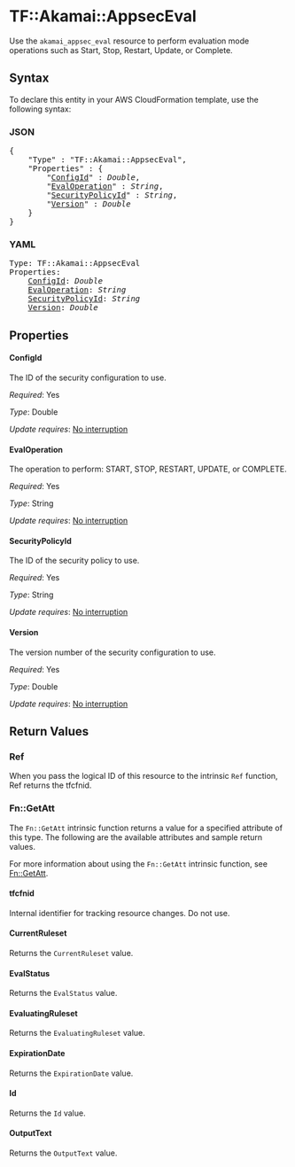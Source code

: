 # TF::Akamai::AppsecEval

Use the `akamai_appsec_eval` resource to perform evaluation mode operations such as Start, Stop, Restart, Update, or Complete.

## Syntax

To declare this entity in your AWS CloudFormation template, use the following syntax:

### JSON

<pre>
{
    "Type" : "TF::Akamai::AppsecEval",
    "Properties" : {
        "<a href="#configid" title="ConfigId">ConfigId</a>" : <i>Double</i>,
        "<a href="#evaloperation" title="EvalOperation">EvalOperation</a>" : <i>String</i>,
        "<a href="#securitypolicyid" title="SecurityPolicyId">SecurityPolicyId</a>" : <i>String</i>,
        "<a href="#version" title="Version">Version</a>" : <i>Double</i>
    }
}
</pre>

### YAML

<pre>
Type: TF::Akamai::AppsecEval
Properties:
    <a href="#configid" title="ConfigId">ConfigId</a>: <i>Double</i>
    <a href="#evaloperation" title="EvalOperation">EvalOperation</a>: <i>String</i>
    <a href="#securitypolicyid" title="SecurityPolicyId">SecurityPolicyId</a>: <i>String</i>
    <a href="#version" title="Version">Version</a>: <i>Double</i>
</pre>

## Properties

#### ConfigId

The ID of the security configuration to use.

_Required_: Yes

_Type_: Double

_Update requires_: [No interruption](https://docs.aws.amazon.com/AWSCloudFormation/latest/UserGuide/using-cfn-updating-stacks-update-behaviors.html#update-no-interrupt)

#### EvalOperation

The operation to perform: START, STOP, RESTART, UPDATE, or COMPLETE.

_Required_: Yes

_Type_: String

_Update requires_: [No interruption](https://docs.aws.amazon.com/AWSCloudFormation/latest/UserGuide/using-cfn-updating-stacks-update-behaviors.html#update-no-interrupt)

#### SecurityPolicyId

The ID of the security policy to use.

_Required_: Yes

_Type_: String

_Update requires_: [No interruption](https://docs.aws.amazon.com/AWSCloudFormation/latest/UserGuide/using-cfn-updating-stacks-update-behaviors.html#update-no-interrupt)

#### Version

The version number of the security configuration to use.

_Required_: Yes

_Type_: Double

_Update requires_: [No interruption](https://docs.aws.amazon.com/AWSCloudFormation/latest/UserGuide/using-cfn-updating-stacks-update-behaviors.html#update-no-interrupt)

## Return Values

### Ref

When you pass the logical ID of this resource to the intrinsic `Ref` function, Ref returns the tfcfnid.

### Fn::GetAtt

The `Fn::GetAtt` intrinsic function returns a value for a specified attribute of this type. The following are the available attributes and sample return values.

For more information about using the `Fn::GetAtt` intrinsic function, see [Fn::GetAtt](https://docs.aws.amazon.com/AWSCloudFormation/latest/UserGuide/intrinsic-function-reference-getatt.html).

#### tfcfnid

Internal identifier for tracking resource changes. Do not use.

#### CurrentRuleset

Returns the <code>CurrentRuleset</code> value.

#### EvalStatus

Returns the <code>EvalStatus</code> value.

#### EvaluatingRuleset

Returns the <code>EvaluatingRuleset</code> value.

#### ExpirationDate

Returns the <code>ExpirationDate</code> value.

#### Id

Returns the <code>Id</code> value.

#### OutputText

Returns the <code>OutputText</code> value.

